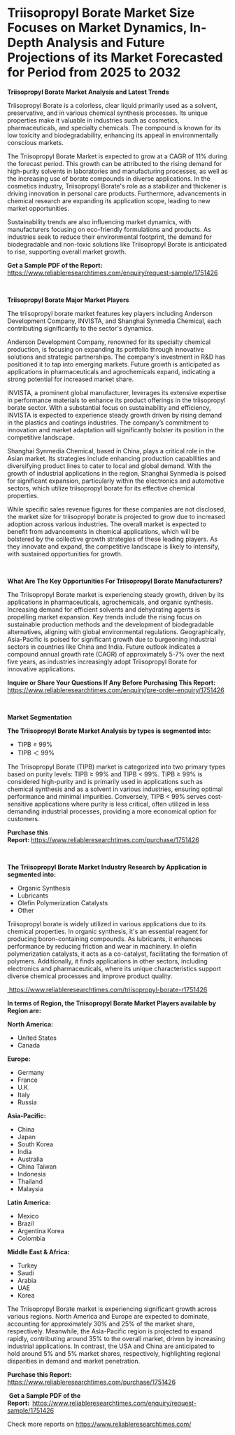 <p><h1>Triisopropyl Borate Market Size Focuses on Market Dynamics, In-Depth Analysis and Future Projections of its Market Forecasted for Period from 2025 to 2032</h1></p><p><strong>Triisopropyl Borate Market Analysis and Latest Trends</strong></p>
<p><p>Triisopropyl Borate is a colorless, clear liquid primarily used as a solvent, preservative, and in various chemical synthesis processes. Its unique properties make it valuable in industries such as cosmetics, pharmaceuticals, and specialty chemicals. The compound is known for its low toxicity and biodegradability, enhancing its appeal in environmentally conscious markets.</p><p>The Triisopropyl Borate Market is expected to grow at a CAGR of 11% during the forecast period. This growth can be attributed to the rising demand for high-purity solvents in laboratories and manufacturing processes, as well as the increasing use of borate compounds in diverse applications. In the cosmetics industry, Triisopropyl Borate's role as a stabilizer and thickener is driving innovation in personal care products. Furthermore, advancements in chemical research are expanding its application scope, leading to new market opportunities.</p><p>Sustainability trends are also influencing market dynamics, with manufacturers focusing on eco-friendly formulations and products. As industries seek to reduce their environmental footprint, the demand for biodegradable and non-toxic solutions like Triisopropyl Borate is anticipated to rise, supporting overall market growth.</p></p>
<p><strong>Get a Sample PDF of the Report:&nbsp;</strong> <a href="https://www.reliableresearchtimes.com/enquiry/request-sample/1751426?utm_campaign=2186&utm_medium=2&utm_source=Github&utm_content=ia&utm_term=01042025&utm_id=triisopropyl-borate">https://www.reliableresearchtimes.com/enquiry/request-sample/1751426</a></p>
<p>&nbsp;</p>
<p><strong>Triisopropyl Borate Major Market Players</strong></p>
<p><p>The triisopropyl borate market features key players including Anderson Development Company, INVISTA, and Shanghai Synmedia Chemical, each contributing significantly to the sector's dynamics.</p><p>Anderson Development Company, renowned for its specialty chemical production, is focusing on expanding its portfolio through innovative solutions and strategic partnerships. The company's investment in R&D has positioned it to tap into emerging markets. Future growth is anticipated as applications in pharmaceuticals and agrochemicals expand, indicating a strong potential for increased market share.</p><p>INVISTA, a prominent global manufacturer, leverages its extensive expertise in performance materials to enhance its product offerings in the triisopropyl borate sector. With a substantial focus on sustainability and efficiency, INVISTA is expected to experience steady growth driven by rising demand in the plastics and coatings industries. The company’s commitment to innovation and market adaptation will significantly bolster its position in the competitive landscape.</p><p>Shanghai Synmedia Chemical, based in China, plays a critical role in the Asian market. Its strategies include enhancing production capabilities and diversifying product lines to cater to local and global demand. With the growth of industrial applications in the region, Shanghai Synmedia is poised for significant expansion, particularly within the electronics and automotive sectors, which utilize triisopropyl borate for its effective chemical properties.</p><p>While specific sales revenue figures for these companies are not disclosed, the market size for triisopropyl borate is projected to grow due to increased adoption across various industries. The overall market is expected to benefit from advancements in chemical applications, which will be bolstered by the collective growth strategies of these leading players. As they innovate and expand, the competitive landscape is likely to intensify, with sustained opportunities for growth.</p></p>
<p>&nbsp;</p>
<p><strong>What Are The Key Opportunities For Triisopropyl Borate Manufacturers?</strong></p>
<p><p>The Triisopropyl Borate market is experiencing steady growth, driven by its applications in pharmaceuticals, agrochemicals, and organic synthesis. Increasing demand for efficient solvents and dehydrating agents is propelling market expansion. Key trends include the rising focus on sustainable production methods and the development of biodegradable alternatives, aligning with global environmental regulations. Geographically, Asia-Pacific is poised for significant growth due to burgeoning industrial sectors in countries like China and India. Future outlook indicates a compound annual growth rate (CAGR) of approximately 5-7% over the next five years, as industries increasingly adopt Triisopropyl Borate for innovative applications.</p></p>
<p><strong>Inquire or Share Your Questions If Any Before Purchasing This Report:</strong> <a href="https://www.reliableresearchtimes.com/enquiry/pre-order-enquiry/1751426?utm_campaign=2186&utm_medium=2&utm_source=Github&utm_content=ia&utm_term=01042025&utm_id=triisopropyl-borate">https://www.reliableresearchtimes.com/enquiry/pre-order-enquiry/1751426</a></p>
<p>&nbsp;</p>
<p><strong>Market Segmentation</strong></p>
<p><strong>The Triisopropyl Borate Market Analysis by types is segmented into:</strong></p>
<p><ul><li>TIPB ≥ 99%</li><li>TIPB ＜ 99%</li></ul></p>
<p><p>The Triisopropyl Borate (TIPB) market is categorized into two primary types based on purity levels: TIPB ≥ 99% and TIPB < 99%. TIPB ≥ 99% is considered high-purity and is primarily used in applications such as chemical synthesis and as a solvent in various industries, ensuring optimal performance and minimal impurities. Conversely, TIPB < 99% serves cost-sensitive applications where purity is less critical, often utilized in less demanding industrial processes, providing a more economical option for customers.</p></p>
<p><strong>Purchase this Report:&nbsp;</strong><a href="https://www.reliableresearchtimes.com/purchase/1751426?utm_campaign=2186&utm_medium=2&utm_source=Github&utm_content=ia&utm_term=01042025&utm_id=triisopropyl-borate">https://www.reliableresearchtimes.com/purchase/1751426</a></p>
<p>&nbsp;</p>
<p><strong>The Triisopropyl Borate Market Industry Research by Application is segmented into:</strong></p>
<p><ul><li>Organic Synthesis</li><li>Lubricants</li><li>Olefin Polymerization Catalysts</li><li>Other</li></ul></p>
<p><p>Triisopropyl borate is widely utilized in various applications due to its chemical properties. In organic synthesis, it's an essential reagent for producing boron-containing compounds. As lubricants, it enhances performance by reducing friction and wear in machinery. In olefin polymerization catalysts, it acts as a co-catalyst, facilitating the formation of polymers. Additionally, it finds applications in other sectors, including electronics and pharmaceuticals, where its unique characteristics support diverse chemical processes and improve product quality.</p></p>
<p><a href="https://www.reliableresearchtimes.com/triisopropyl-borate-r1751426?utm_campaign=2186&utm_medium=2&utm_source=Github&utm_content=ia&utm_term=01042025&utm_id=triisopropyl-borate">&nbsp;https://www.reliableresearchtimes.com/triisopropyl-borate-r1751426</a></p>
<p><strong>In terms of Region, the Triisopropyl Borate Market Players available by Region are:</strong></p>
<p>
    <p> <strong> North America: </strong>
        <ul>
            <li>United States</li>
            <li>Canada</li>
        </ul>
        </p> 
    <p> <strong> Europe: </strong>
        <ul>
            <li>Germany</li>
            <li>France</li>
            <li>U.K.</li>
            <li>Italy</li>
            <li>Russia</li>
        </ul>
        </p> 
    <p> <strong> Asia-Pacific: </strong>
        <ul>
            <li>China</li>
            <li>Japan</li>
            <li>South Korea</li>
            <li>India</li>
            <li>Australia</li>
            <li>China Taiwan</li>
            <li>Indonesia</li>
            <li>Thailand</li>
            <li>Malaysia</li>
        </ul>
        </p> 
    <p> <strong> Latin America: </strong>
        <ul>
            <li>Mexico</li>
            <li>Brazil</li>
            <li>Argentina Korea</li>
            <li>Colombia</li>
        </ul>
        </p> 
    <p> <strong> Middle East & Africa: </strong>
        <ul>
            <li>Turkey</li>
            <li>Saudi</li>
            <li>Arabia</li>
            <li>UAE</li>
            <li>Korea</li>
        </ul>
    </p>
    </p>
<p><p>The Triisopropyl Borate market is experiencing significant growth across various regions. North America and Europe are expected to dominate, accounting for approximately 30% and 25% of the market share, respectively. Meanwhile, the Asia-Pacific region is projected to expand rapidly, contributing around 35% to the overall market, driven by increasing industrial applications. In contrast, the USA and China are anticipated to hold around 5% and 5% market shares, respectively, highlighting regional disparities in demand and market penetration.</p></p>
<p><strong>Purchase this Report: </strong><a href="https://www.reliableresearchtimes.com/purchase/1751426?utm_campaign=2186&utm_medium=2&utm_source=Github&utm_content=ia&utm_term=01042025&utm_id=triisopropyl-borate">https://www.reliableresearchtimes.com/purchase/1751426</a></p>
<p>&nbsp;<strong>Get a Sample PDF of the Report:&nbsp;&nbsp;</strong><a href="https://www.reliableresearchtimes.com/enquiry/request-sample/1751426?utm_campaign=2186&utm_medium=2&utm_source=Github&utm_content=ia&utm_term=01042025&utm_id=triisopropyl-borate">https://www.reliableresearchtimes.com/enquiry/request-sample/1751426</a></p>
<p><strong></strong></p>
<p>Check more reports on <a href="https://www.reliableresearchtimes.com/?utm_campaign=2186&utm_medium=2&utm_source=Github&utm_content=ia&utm_term=01042025&utm_id=triisopropyl-borate">https://www.reliableresearchtimes.com/</a></p>